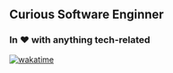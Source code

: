 ## Curious Software Enginner
### In ❤️ with anything tech-related
 
<!--
  GITHUB STATUS
![](https://raw.githubusercontent.com/mehrdad-khojastefar/github-stats/master/generated/overview.svg#gh-dark-mode-only)
![](https://raw.githubusercontent.com/mehrdad-khojastefar/github-stats/master/generated/languages.svg#gh-dark-mode-only)
-->

[![wakatime](https://wakatime.com/badge/user/aab396e2-627a-4de7-be08-8fd1d0ceed67.svg)](https://wakatime.com/@aab396e2-627a-4de7-be08-8fd1d0ceed67)
<!--
**mehrdad-khojastefar/mehrdad-khojastefar** is a ✨ _special_ ✨ repository because its `README.md` (this file) appears on your GitHub profile.

Here are some ideas to get you started:

- 🔭 I’m currently working on ...
- 🌱 I’m currently learning ...
- 👯 I’m looking to collaborate on ...
- 🤔 I’m looking for help with ...
- 💬 Ask me about ...
- 📫 How to reach me: ...
- 😄 Pronouns: ...
- ⚡ Fun fact: ...
-->
